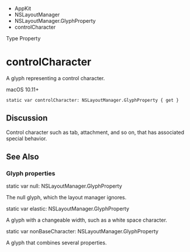 

- AppKit
- NSLayoutManager
- NSLayoutManager.GlyphProperty
-  controlCharacter 

Type Property

# controlCharacter

A glyph representing a control character.

macOS 10.11+

``` source
static var controlCharacter: NSLayoutManager.GlyphProperty { get }
```

## Discussion

Control character such as tab, attachment, and so on, that has associated special behavior.

## See Also

### Glyph properties

static var null: NSLayoutManager.GlyphProperty

The null glyph, which the layout manager ignores.

static var elastic: NSLayoutManager.GlyphProperty

A glyph with a changeable width, such as a white space character.

static var nonBaseCharacter: NSLayoutManager.GlyphProperty

A glyph that combines several properties.

